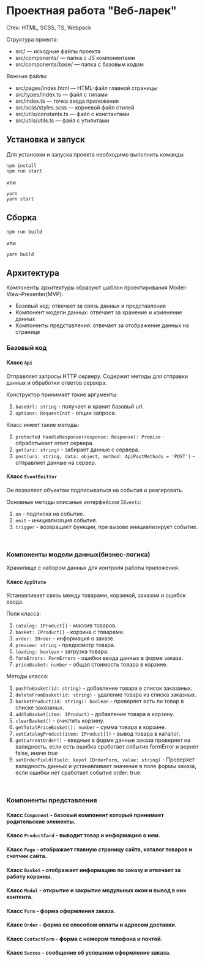 # Проектная работа "Веб-ларек"

Стек: HTML, SCSS, TS, Webpack

Структура проекта:
- src/ — исходные файлы проекта
- src/components/ — папка с JS компонентами
- src/components/base/ — папка с базовым кодом

Важные файлы:
- src/pages/index.html — HTML-файл главной страницы
- src/types/index.ts — файл с типами
- src/index.ts — точка входа приложения
- src/scss/styles.scss — корневой файл стилей
- src/utils/constants.ts — файл с константами
- src/utils/utils.ts — файл с утилитами

## Установка и запуск
Для установки и запуска проекта необходимо выполнить команды

```
npm install
npm run start
```

или

```
yarn
yarn start
```
## Сборка

```
npm run build
```

или

```
yarn build
```
## Архитектура
Компоненты архитектуры образуют шаблон проектирования Model-View-Presenter(MVP):
- Базовый код: отвечает за связь данных и представления
- Компонент модели данных: отвечает за хранение и изменение данных 
- Компоненты представления: отвечает за отображение данных на странице

### Базовый код 

#### Класс `Api` 
Отправляет запросы HTTP серверу. Содержит методы для отправки данных и обработки ответов сервера.

Конструктор принимает такие аргументы:
1. `baseUrl: string` - получает и хранит базовый url.
2. `options: RequestInit` - опции запроса.

Класс имеет такие методы:
1. `protected handleResponse(response: Response): Promise` - обработывает ответ сервера.
2. `get(uri: string)` - забирает данные c сервера.
3. `post(uri: string, data: object, method: ApiPostMethods = 'POST')` - отправляет данные на сервер.

#### Класс `EventEmitter`
Он позволяет объектам подписываться на события и реагировать.

Основные методы описаные интерфейсом `IEvents`:
1. `on` - подписка на событие.
2. `emit` - инициализация события.
3. `trigger` - возвращает функции, при вызове инициализирует событие.
<br>

### Компоненты модели данных(бизнес-логика)
Хранилище с набором данных для контроля работы приложения.

#### Класс `AppState`
Устанавливает связь между товарами, корзиной, заказом и ошибок ввода.

Поля класса:
 1. `catalog: IProduct[]` - массив товаров.
 2. `basket: IProduct[]` - корзина с товарами.
 3. `order: IOrder` - информация о заказе.
 4. `preview: string` - предосмотр товара.
 5. `loading: boolean` - загрузка товара.
 6. `formErrors: FormErrors` - ошибки ввода данных в форме заказа.
 7. `priceBasket: number` - общая стоимость товара в корзине.
    
Методы класса:
1. `pushToBasket(id: string)` - добавление товара в список заказаных.
2. `deleteFromBasket(id: string)` - удаление товара из списка заказных.
3. `basketProduct(id: string): boolean` - проверяет есть ли товар в списке заказаных.
4. `addToBasket(item: IProduct)` - добавление товара в корзину.
5. `clearBasket()` - очистить корзину. 
6. `getTotalPriceBasket(): number` - сумма товара в корзине.
7. `setCatalogProduct(item: IProduct[])` - вывод товара в каталог.
8. `getCurrentOrder()` - введные в форме данные заказа проверяет на валидность, если есть ошибка сработает событие formError и вернет false, иначе true
9. `setOrderField(field: keyof IOrderForm, value: string)` - Проверяет валидность данных и устанавливает значение в поле формы заказа, если ошибки нет сработает событие order: true.


<br>

### Компоненты представления

#### Класс `Component` - базовый компонент который принимает родительские элементы.
#### Класс `ProductCard` - выводит товар и информацию о нем.
#### Класс `Page` - отображает главную страницу сайта, каталог товаров и счетчик сайта.
#### Класс `Basket` - отображает информацию по заказу и отвечает за работу корзины.
#### Класс `Modal` - открытие и закрытие модульных окон и вывод в них контента.
#### Класс `Form` - форма оформления заказа.
#### Класс `Order` - форма со способом оплаты и адресом доставки.
#### Класс `ContactForm` - форма с номером телефона и почтой.
#### Класс `Succes` - сообщение об успешном оформление заказа.
